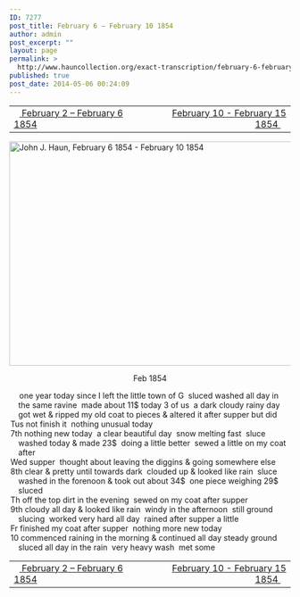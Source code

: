 ```yaml
---
ID: 7277
post_title: February 6 – February 10 1854
author: admin
post_excerpt: ""
layout: page
permalink: >
  http://www.hauncollection.org/exact-transcription/february-6-february-10-1854/
published: true
post_date: 2014-05-06 00:24:09
---
```

<table style="width: 100%;" align="center">
<tbody>
<tr>
<td width="50%"><a href="http://www.hauncollection.org/version-2/version-ii-series-i/february-2-february-6-1854-2/"><img src="https://lh3.googleusercontent.com/-EFJpxxNiPNw/VqgtWBCZrMI/AAAAAAAAAFU/WfY4lPFWWkg/s800-Ic42/Soeb-Plain-Arrows-8-10px.png" alt="" width="10" height="10" /> February 2 – February 6 1854</a></td>
<td style="text-align: right;"><a href="http://www.hauncollection.org/version-2/version-ii-series-i/february-10-february-15-1854/"> February 10 - February 15 1854 <img src="https://lh3.googleusercontent.com/-67k0cYlpXHw/VqgtWKz1MXI/AAAAAAAAAFU/k9PW_Piyurk/s800-Ic42/Soeb-Plain-Arrows-5-10px.png" alt="" width="10" height="10" /></a></td>
</tr>
</tbody>
</table>
<a href="http://www.hauncollection.org/wp-content/uploads/John Haun/JJH_009_February 6 1854 - February 10 1854.JPG" target="_blank" rel="noopener noreferrer"><img class="alignnone wp-image-2239 size-large" src="http://www.hauncollection.org/wp-content/uploads/John Haun/JJH_009_February 6 1854 - February 10 1854-1024x682.jpg" alt="John J. Haun, February 6 1854 - February 10 1854" width="604" height="402" /></a>
<p style="text-align: center;">Feb 1854</p>

<div style="text-indent: -1em; padding-left: 16px;"><span style="color: #ffffff;">.</span>   one year today since I left the little town of G  sluced washed all day
in the same ravine  made about 11$ today 3 of us  a dark cloudy rainy
day  got wet &amp; ripped my old coat to pieces &amp; altered it after supper but did</div>
<div style="text-indent: -1em; padding-left: 16px;">Tus not finish it  nothing unusual today</div>
<div style="text-indent: -1em; padding-left: 16px;">7th nothing new today  a clear beautiful day  snow melting fast  sluce washed
today &amp; made 23$  doing a little better  sewed a little on my coat after</div>
<div style="text-indent: -1em; padding-left: 16px;">Wed supper  thought about leaving the diggins &amp; going somewhere else</div>
<div style="text-indent: -1em; padding-left: 16px;">8th clear &amp; pretty until towards dark  clouded up &amp; looked like rain  sluce
washed in the forenoon &amp; took out about 34$  one piece weighing 29$  sluced</div>
<div style="text-indent: -1em; padding-left: 16px;">Th off the top dirt in the evening  sewed on my coat after supper</div>
<div style="text-indent: -1em; padding-left: 16px;">9th cloudy all day &amp; looked like rain  windy in the afternoon  still ground
slucing  worked very hard all day  rained after supper a little</div>
<div style="text-indent: -1em; padding-left: 16px;">Fr finished my coat after supper  nothing more new today</div>
<div style="text-indent: -1em; padding-left: 16px;">10 commenced raining in the morning &amp; continued all day steady
ground sluced all day in the rain  very heavy wash  met some</div>
<div></div>
<div style="text-indent: -1em; padding-left: 16px;"></div>
<table style="width: 100%;" align="center">
<tbody>
<tr>
<td width="50%"><a href="http://www.hauncollection.org/version-2/version-ii-series-i/february-2-february-6-1854-2/"><img src="https://lh3.googleusercontent.com/-EFJpxxNiPNw/VqgtWBCZrMI/AAAAAAAAAFU/WfY4lPFWWkg/s800-Ic42/Soeb-Plain-Arrows-8-10px.png" alt="" width="10" height="10" /> February 2 – February 6 1854</a></td>
<td style="text-align: right;"><a href="http://www.hauncollection.org/version-2/version-ii-series-i/february-10-february-15-1854/"> February 10 - February 15 1854 <img src="https://lh3.googleusercontent.com/-67k0cYlpXHw/VqgtWKz1MXI/AAAAAAAAAFU/k9PW_Piyurk/s800-Ic42/Soeb-Plain-Arrows-5-10px.png" alt="" width="10" height="10" /></a></td>
</tr>
</tbody>
</table>